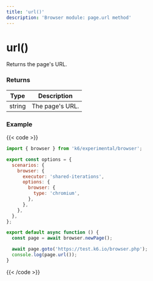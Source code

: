 ```yaml
---
title: 'url()'
description: 'Browser module: page.url method'
---
```


# url()

Returns the page's URL.

### Returns

| Type   | Description     |
| ------ | --------------- |
| string | The page's URL. |

### Example

{{< code >}}

```javascript
import { browser } from 'k6/experimental/browser';

export const options = {
  scenarios: {
    browser: {
      executor: 'shared-iterations',
      options: {
        browser: {
          type: 'chromium',
        },
      },
    },
  },
};

export default async function () {
  const page = await browser.newPage();

  await page.goto('https://test.k6.io/browser.php');
  console.log(page.url());
}
```

{{< /code >}}
